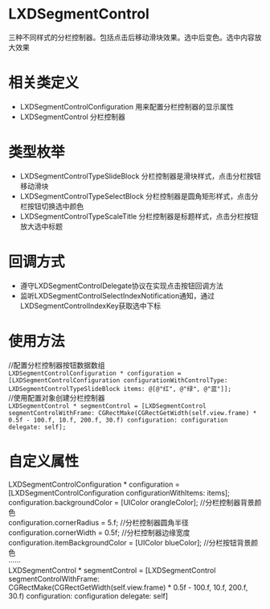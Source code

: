 # LXDSegmentControl
三种不同样式的分栏控制器。包括点击后移动滑块效果。选中后变色。选中内容放大效果

# 相关类定义
* LXDSegmentControlConfiguration   用来配置分栏控制器的显示属性
* LXDSegmentControl   分栏控制器

# 类型枚举
* LXDSegmentControlTypeSlideBlock   分栏控制器是滑块样式，点击分栏按钮移动滑块
* LXDSegmentControlTypeSelectBlock  分栏控制器是圆角矩形样式，点击分栏按钮切换选中颜色
* LXDSegmentControlTypeScaleTitle   分栏控制器是标题样式，点击分栏按钮放大选中标题

# 回调方式
* 遵守LXDSegmentControlDelegate协议在实现点击按钮回调方法
* 监听LXDSegmentControlSelectIndexNotification通知，通过LXDSegmentControlIndexKey获取选中下标

# 使用方法
//配置分栏控制器按钮数据数组<br>
`LXDSegmentControlConfiguration * configuration = [LXDSegmentControlConfiguration configurationWithControlType: LXDSegmentControlTypeSlideBlock items: @[@"红", @"绿", @"蓝"]];`<br>
//使用配置对象创建分栏控制器<br>
`LXDSegmentControl * segmentControl = [LXDSegmentControl segmentControlWithFrame: CGRectMake(CGRectGetWidth(self.view.frame) * 0.5f - 100.f, 10.f, 200.f, 30.f) configuration: configuration delegate: self];`<br>

# 自定义属性
LXDSegmentControlConfiguration * configuration = [LXDSegmentControlConfiguration configurationWithItems: items];<br>
configuration.backgroundColor = [UIColor orangleColor];   //分栏控制器背景颜色<br>
configuration.cornerRadius = 5.f;         //分栏控制器圆角半径<br>
configuration.cornerWidth = 0.5f;         //分栏控制器边缘宽度<br>
configuration.itemBackgroundColor = [UIColor blueColor];  //分栏按钮背景颜色<br>
······<br>
LXDSegmentControl * segmentControl = [LXDSegmentControl segmentControlWithFrame:<br> CGRectMake(CGRectGetWidth(self.view.frame) * 0.5f - 100.f, 10.f, 200.f, 30.f) configuration: configuration delegate: self]<br>
